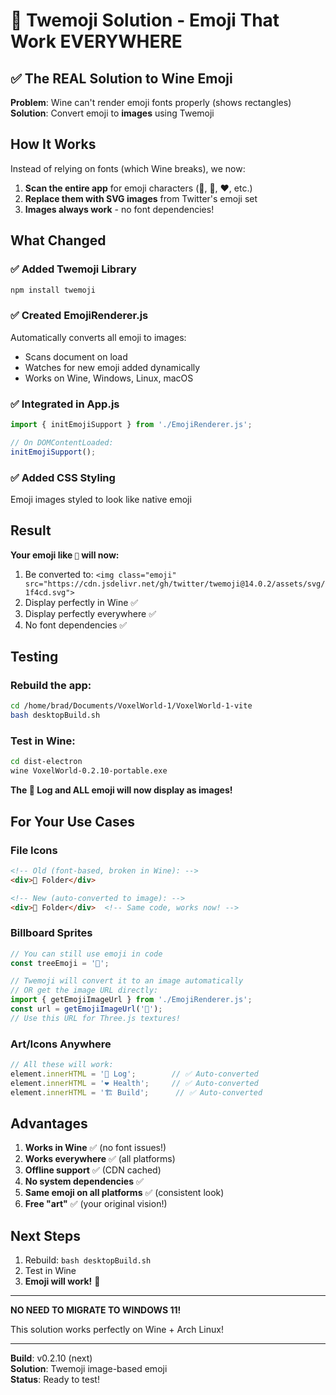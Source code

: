 # 🎨 Twemoji Solution - Emoji That Work EVERYWHERE

## ✅ The REAL Solution to Wine Emoji

**Problem**: Wine can't render emoji fonts properly (shows rectangles)  
**Solution**: Convert emoji to **images** using Twemoji

## How It Works

Instead of relying on fonts (which Wine breaks), we now:

1. **Scan the entire app** for emoji characters (📍, 🌲, ❤️, etc.)
2. **Replace them with SVG images** from Twitter's emoji set
3. **Images always work** - no font dependencies!

## What Changed

### ✅ Added Twemoji Library
```bash
npm install twemoji
```

### ✅ Created EmojiRenderer.js
Automatically converts all emoji to images:
- Scans document on load
- Watches for new emoji added dynamically
- Works on Wine, Windows, Linux, macOS

### ✅ Integrated in App.js
```javascript
import { initEmojiSupport } from './EmojiRenderer.js';

// On DOMContentLoaded:
initEmojiSupport();
```

### ✅ Added CSS Styling
Emoji images styled to look like native emoji

## Result

**Your emoji like `📍` will now:**
1. Be converted to: `<img class="emoji" src="https://cdn.jsdelivr.net/gh/twitter/twemoji@14.0.2/assets/svg/1f4cd.svg">`
2. Display perfectly in Wine ✅
3. Display perfectly everywhere ✅
4. No font dependencies ✅

## Testing

### Rebuild the app:
```bash
cd /home/brad/Documents/VoxelWorld-1/VoxelWorld-1-vite
bash desktopBuild.sh
```

### Test in Wine:
```bash
cd dist-electron
wine VoxelWorld-0.2.10-portable.exe
```

**The 📍 Log and ALL emoji will now display as images!**

## For Your Use Cases

### File Icons
```html
<!-- Old (font-based, broken in Wine): -->
<div>📁 Folder</div>

<!-- New (auto-converted to image): -->
<div>📁 Folder</div>  <!-- Same code, works now! -->
```

### Billboard Sprites
```javascript
// You can still use emoji in code
const treeEmoji = '🌲';

// Twemoji will convert it to an image automatically
// OR get the image URL directly:
import { getEmojiImageUrl } from './EmojiRenderer.js';
const url = getEmojiImageUrl('🌲');
// Use this URL for Three.js textures!
```

### Art/Icons Anywhere
```javascript
// All these will work:
element.innerHTML = '📍 Log';        // ✅ Auto-converted
element.innerHTML = '❤️ Health';     // ✅ Auto-converted  
element.innerHTML = '🏗️ Build';      // ✅ Auto-converted
```

## Advantages

1. **Works in Wine** ✅ (no font issues!)
2. **Works everywhere** ✅ (all platforms)
3. **Offline support** ✅ (CDN cached)
4. **No system dependencies** ✅
5. **Same emoji on all platforms** ✅ (consistent look)
6. **Free "art"** ✅ (your original vision!)

## Next Steps

1. Rebuild: `bash desktopBuild.sh`
2. Test in Wine
3. **Emoji will work!** 🎉

---

**NO NEED TO MIGRATE TO WINDOWS 11!**

This solution works perfectly on Wine + Arch Linux!

---
**Build**: v0.2.10 (next)  
**Solution**: Twemoji image-based emoji  
**Status**: Ready to test!
